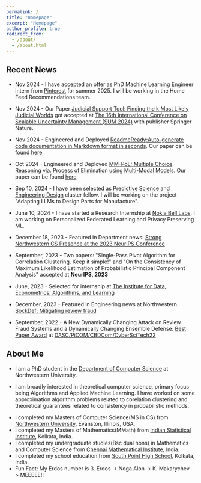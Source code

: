 ```yaml
---
permalink: /
title: "Homepage"
excerpt: "Homepage"
author_profile: true
redirect_from: 
  - /about/
  - /about.html
---
```


<!-- * I am actively seeking positions(internships) in the industry as SWE/MLE. If you like my profile, please reach out at sayakchakrabarty2025@u.northwestern.edu -->

Recent News
------
* Nov 2024 - I have accepted an offer as PhD Machine Learning Engineer intern from [Pinterest](https://www.pinterestcareers.com/) for summer 2025. I will be working in the Home Feed Recommendations team.

* Nov 2024 - Our Paper [Judicial Support Tool: Finding the k Most Likely Judicial Worlds](https://link.springer.com/chapter/10.1007/978-3-031-76235-2_5) got accepted at [The 16th International Conference on Scalable Uncertainty Management (SUM 2024)](https://sum2024.unipa.it/) with publisher Springer Nature.

* Nov 2024 - Engineered and Deployed [ReadmeReady:Auto-generate code documentation in Markdown format in seconds](https://pypi.org/project/readme-ready/). Our paper can be found [here](https://arxiv.org/pdf/2412.00726)

* Oct 2024 - Engineered and Deployed [MM-PoE: Multiple Choice Reasoning via. Process of Elimination using Multi-Modal Models](https://pypi.org/project/mm-poe/). Our paper can be found [here](https://arxiv.org/abs/2412.07148)

* Sep 10, 2024 - I have been selected as [Predictive Science and Engineering Design](https://www.mccormick.northwestern.edu/predictive-science-engineering-design/) cluster fellow. I will be working on the project "Adapting LLMs to Design Parts for Manufacture".

* June 10, 2024 - I have started a Research Internship at [Nokia Bell Labs](https://www.bell-labs.com/research-innovation/ai-software-systems/). I am working on Personalized Federated Learning and Privacy Preserving ML.

* December 18, 2023 - Featured in Department news: [Strong Northwestern CS Presence at the 2023 NeurIPS Conference](https://www.mccormick.northwestern.edu/computer-science/news-events/news/articles/2023/strong-northwestern-cs-presence-at-the-2023-neurips-conference.html#:~:text=Northwestern%20contributions%20to%20the%20NeurIPS,%2C%20and%20Arghya%20Datta%20(Amazon))

* September, 2023 - Two papers: "Single-Pass Pivot Algorithm for Correlation Clustering. Keep it simple!" and "On the Consistency of Maximum Likelihood Estimation of Probabilistic Principal Component Analysis" accepted at **NeurIPS, 2023**

* June, 2023 - Selected for internship at [The Institute for Data, Econometrics, Algorithms, and Learning](https://www.ideal-institute.org/)

* December, 2023 - Featured in Engineering news at Northwestern. [SockDef: Mitigating review fraud](https://www.mccormick.northwestern.edu/news/articles/2022/12/applying-ai-techniques-in-cybersecurity-counterterrorism-and-international-security/)

* September, 2022 - A New Dynamically Changing Attack on Review Fraud Systems and a Dynamically Changing Ensemble Defense: [Best Paper Award](https://drive.google.com/file/d/1CcPke3MNfNuAbr2ZxwhWI8w_0YWHitQF/view?usp=sharing) at [DASC/PiCOM/CBDCom/CyberSciTech22](http://cyber-science.org/2022/cbdcom/)


About Me
------

* I am a PhD student in the [Department of Computer Science](https://www.mccormick.northwestern.edu/computer-science/) at Northwestern University. 
<!-- * I work in Computer Science and my office is on the third floor of [Seeley G. Mudd building](https://www.library.northwestern.edu/libraries-collections/mudd-library/). Currently I work with [Prof. Konstantin Makarychev](https://konstantin.makarychev.net/).  and here is my [DBLP](https://dblp.org/pid/336/3841.html) profile. -->
<!-- * Here is a copy of my (updated June 2024) [Curriculum Vitae](https://hellokayas.github.io/files/Sayak_Chakrabarty_resume.pdf) -->
* I am broadly interested in theoretical computer science, primary focus being Algorithms and Applied Machine Learning. I have worked on some approximation algorithm problems related to corelation clustering and theoretical guarantees related to consistency in probabilistic methods.
<!-- * I have completed my PhD(also Masters in CS) course requirements in Fall 2022 and was awarded the Masters degree. I have not completed my PhD qualification exam yet. -->
* I completed my Masters of Computer Science(MS in CS) from [Northwestern University](https://www.mccormick.northwestern.edu/computer-science/), Evanston, Illinois, USA.
* I completed my Masters of Mathematics(MMath) from [Indian Statistical Institute](https://www.isical.ac.in/content/statistics-mathematics), Kolkata, India.
* I completed my undergraduate studies(Bsc dual hons) in Mathematics and Computer Science from [Chennai Mathematical Institute](https://www.cmi.ac.in/), India.
* I completed my school education from [South Point High School](https://southpoint.ac.in/), Kolkata, India.
* Fun Fact: My Erdos number is 3. Erdos -> Noga Alon -> K. Makarychev -> MEEEEE!!

